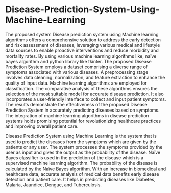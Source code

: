 # Disease-Prediction-System-Using-Machine-Learning
The proposed system Disease prediction system using Machine learning algorithms offers a comprehensive solution to address the early detection and risk assessment of diseases, leveraging various medical and lifestyle data sources to enable proactive interventions and reduce morbidity and mortality rates. By using various machine learning algorithms like, naïve bayes algorithm and python library like tkinter. 
The proposed Disease Prediction System employs a dataset comprising a diverse range of symptoms associated with various diseases. A preprocessing stage involves data cleaning, normalization, and feature extraction to enhance the quality of input data. Machine learning algorithms are employed for classification. The comparative analysis of these algorithms ensures the selection of the most suitable model for accurate disease prediction. It also incorporates a user-friendly interface to collect and input patient symptoms. The results demonstrate the effectiveness of the proposed Disease Prediction System in accurately predicting diseases based on symptoms. The integration of machine learning algorithms in disease prediction systems holds promising potential for revolutionizing healthcare practices and improving overall patient care. 
 
Disease Prediction System using Machine Learning is the system that is used to predict the diseases from the symptoms which are given by the patients or any user. The system processes the symptoms provided by the user as input and gives the output as the probability of the disease. Naïve Bayes classifier is used in the prediction of the disease which is a supervised machine learning algorithm. The probability of the disease is calculated by the Naïve Bayes algorithm. With an increase in biomedical and healthcare data, accurate analysis of medical data benefits early disease detection and patient care. It helps in predicting  diseases like Diabetes, Malaria, Jaundice, Dengue, and Tuberculosis. 
